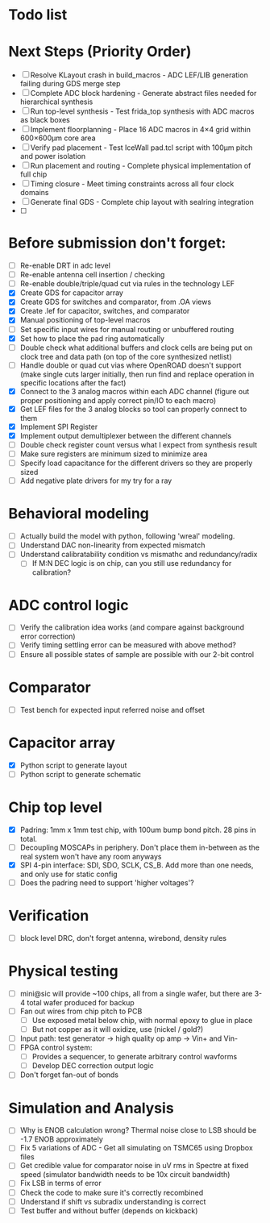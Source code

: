 # Todo list


# Next Steps (Priority Order)

- [ ] Resolve KLayout crash in build_macros - ADC LEF/LIB generation failing during GDS merge step
- [ ] Complete ADC block hardening - Generate abstract files needed for hierarchical synthesis  
- [ ] Run top-level synthesis - Test frida_top synthesis with ADC macros as black boxes
- [ ] Implement floorplanning - Place 16 ADC macros in 4×4 grid within 600×600μm core area
- [ ] Verify pad placement - Test IceWall pad.tcl script with 100μm pitch and power isolation
- [ ] Run placement and routing - Complete physical implementation of full chip
- [ ] Timing closure - Meet timing constraints across all four clock domains
- [ ] Generate final GDS - Complete chip layout with sealring integration
- [ ] 


# Before submission don't forget:
- [ ] Re-enable DRT in adc level
- [ ] Re-enable antenna cell insertion / checking
- [ ] Re-enable double/triple/quad cut via rules in the technology LEF
- [x] Create GDS for capacitor array
- [x] Create GDS for switches and comparator, from .OA views
- [x] Create .lef for capacitor, switches, and comparator
- [x] Manual positioning of top-level macros
- [ ] Set specific input wires for manual routing or unbuffered routing
- [x] Set how to place the pad ring automatically
- [ ] Double check what additional buffers and clock cells are being put on clock tree and data path (on top of the core synthesized netlist)
- [ ] Handle double or quad cut vias where OpenROAD doesn't support (make single cuts larger initially, then run find and replace operation in specific locations after the fact)
- [x] Connect to the 3 analog macros within each ADC channel (figure out proper positioning and apply correct pin/IO to each macro)
- [x] Get LEF files for the 3 analog blocks so tool can properly connect to them
- [x] Implement SPI Register
- [x] Implement output demultiplexer between the different channels
- [ ] Double check register count versus what I expect from synthesis result
- [ ] Make sure registers are minimum sized to minimize area
- [ ] Specify load capacitance for the different drivers so they are properly sized
- [ ] Add negative plate drivers for my try for a ray

# Behavioral modeling
- [ ] Actually build the model with python, following 'wreal' modeling.
- [ ] Understand DAC non-linearity from expected mismatch
- [ ] Understand calibratability condition vs mismathc and redundancy/radix
  - [ ] If M:N DEC logic is on chip, can you still use redundancy for calibration?
  
# ADC control logic
- [ ] Verify the calibration idea works (and compare against background error correction)
- [ ] Verify timing settling error can be measured with above method?
- [ ] Ensure all possible states of sample are possible with our 2-bit control

# Comparator
- [ ] Test bench for expected input referred noise and offset

# Capacitor array
- [x] Python script to generate layout
- [ ] Python script to generate schematic 

# Chip top level
- [x] Padring: 1mm x 1mm test chip, with 100um bump bond pitch. 28 pins in total.
- [ ] Decoupling MOSCAPs in periphery. Don't place them in-between as the real system won't have any room anyways
- [x] SPI 4-pin interface: SDI, SDO, SCLK, CS_B. Add more than one needs, and only use for static config
- [ ] Does the padring need to support 'higher voltages'?

# Verification
- [ ] block level DRC, don't forget antenna, wirebond, density rules

# Physical testing
- [ ] mini@sic will provide ~100 chips, all from a single wafer, but there are 3-4 total wafer produced for backup
- [ ] Fan out wires from chip pitch to PCB
  - [ ] Use exposed metal below chip, with normal epoxy to glue in place
  - [ ] But not copper as it will oxidize, use (nickel / gold?)
- [ ] Input path: test generator -> high quality op amp -> Vin+ and Vin-
- [ ] FPGA control system:
  - [ ] Provides a sequencer, to generate arbitrary control wavforms
  - [ ] Develop DEC correction output logic
- [ ] Don't forget fan-out of bonds

# Simulation and Analysis
- [ ] Why is ENOB calculation wrong? Thermal noise close to LSB should be -1.7 ENOB approximately
- [ ] Fix 5 variations of ADC - Get all simulating on TSMC65 using Dropbox files
- [ ] Get credible value for comparator noise in uV rms in Spectre at fixed speed (simulator bandwidth needs to be 10x circuit bandwidth)
- [ ] Fix LSB in terms of error
- [ ] Check the code to make sure it's correctly recombined
- [ ] Understand if shift vs subradix understanding is correct
- [ ] Test buffer and without buffer (depends on kickback)
